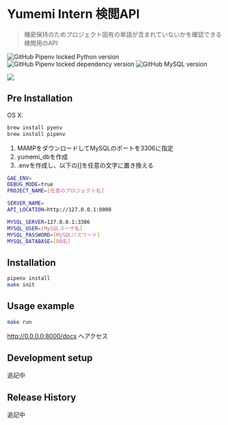 # Yumemi Intern 検閲API
> 機密保持のためプロジェクト固有の単語が含まれていないかを確認できる検閲用のAPI

![GitHub Pipenv locked Python version](https://img.shields.io/github/pipenv/locked/python-version/tkrk1209/yumemi_intern_API)
![GitHub Pipenv locked dependency version](https://img.shields.io/github/pipenv/locked/dependency-version/tkrk1209/yumemi_intern_API/fastapi)
![GitHub MySQL version](https://img.shields.io/badge/mysql-5.7-green)


![](header.png)

## Pre Installation
OS X:

```sh
brew install pyenv
brew install pipenv
```
1. MAMPをダウンロードしてMySQLのポートを3306に指定
2. yumemi_dbを作成
3. .envを作成し、以下の[]を任意の文字に置き換える
```sh
GAE_ENV=
DEBUG_MODE=true
PROJECT_NAME=[任意のプロジェクト名]

SERVER_NAME=
API_LOCATION=http://127.0.0.1:8000

MYSQL_SERVER=127.0.0.1:3306
MYSQL_USER=[MySQLユーザ名]
MYSQL_PASSWORD=[MySQLパスワード]
MYSQL_DATABASE=[DB名]
```

## Installation

```sh
pipenv install
make init
```

## Usage example

```sh
make run
```

http://0.0.0.0:8000/docs
へアクセス

## Development setup

追記中

## Release History

追記中

<!-- Markdown link & img dfn's -->
